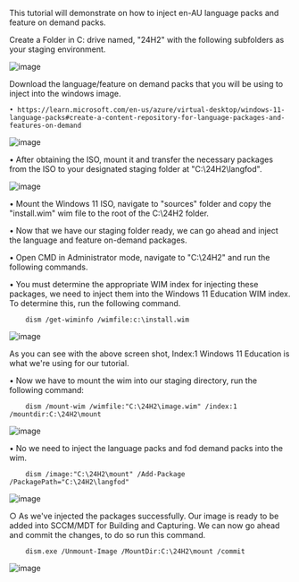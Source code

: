 This tutorial will demonstrate on how to inject en-AU language packs and feature on demand packs.

Create a Folder in C: drive named, "24H2" with the following subfolders as your staging environment. 

![image](https://github.com/user-attachments/assets/9f7b1a47-9a87-44cf-b119-07644d0f7851)

Download the language/feature on demand packs that you will be using to inject into the windows image.

	• https://learn.microsoft.com/en-us/azure/virtual-desktop/windows-11-language-packs#create-a-content-repository-for-language-packages-and-features-on-demand

![image](https://github.com/user-attachments/assets/1073865f-46f9-46ae-af42-8255e88564c9)


• After obtaining the ISO, mount it and transfer the necessary packages from the ISO to your designated staging folder at "C:\24H2\langfod".
	
![image](https://github.com/user-attachments/assets/edae8c5c-7303-447a-bf2d-c1aed1c6af6e)

	
• Mount the Windows 11 ISO, navigate to "sources" folder and copy the "install.wim" wim file to the root of the C:\24H2 folder.
		
• Now that we have our staging folder ready, we can go ahead and inject the language and feature on-demand packages. 

• Open CMD in Administrator mode, navigate to "C:\24H2\" and run the following commands.

• You must determine the appropriate WIM index for injecting these packages, we need to inject them into the Windows 11 Education WIM index. To determine this, run the following command.
		
		dism /get-wiminfo /wimfile:c:\install.wim
		
![image](https://github.com/user-attachments/assets/92048737-e842-4e94-9c42-48b5433e4620)
		
As you can see with the above screen shot, Index:1 Windows 11 Education is what we're using for our tutorial.
		
• Now we have to mount the wim into our staging directory, run the following command:
	
		dism /mount-wim /wimfile:"C:\24H2\image.wim" /index:1 /mountdir:C:\24H2\mount
		
![image](https://github.com/user-attachments/assets/f5392657-7017-459b-9dca-1a43bb3689b3)
	
• No we need to inject the language packs and fod demand packs into the wim.
		
		dism /image:"C:\24H2\mount" /Add-Package /PackagePath="C:\24H2\langfod"
		
![image](https://github.com/user-attachments/assets/07a204b0-043c-4d6e-9a80-fcb751829af2)
		
		
○ As we've injected the packages successfully. Our image is ready to be added into SCCM/MDT for Building and Capturing. We can now go ahead and commit the changes, to do so run this command.
		
		dism.exe /Unmount-Image /MountDir:C:\24H2\mount /commit
		
![image](https://github.com/user-attachments/assets/f215ce99-8b35-4281-a57d-84ee26f7fb73)

